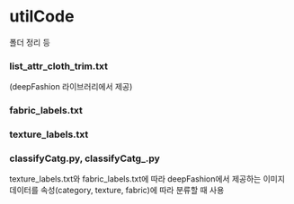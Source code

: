 # utilCode
폴더 정리 등

### list_attr_cloth_trim.txt
(deepFashion 라이브러리에서 제공)

### fabric_labels.txt
### texture_labels.txt

### classifyCatg.py, classifyCatg_.py
texture_labels.txt와 fabric_labels.txt에 따라 deepFashion에서 제공하는 이미지 데이터를 속성(category, texture, fabric)에 따라 분류할 때 사용
